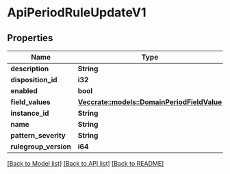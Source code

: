 # ApiPeriodRuleUpdateV1

## Properties

Name | Type | Description | Notes
------------ | ------------- | ------------- | -------------
**description** | **String** |  | 
**disposition_id** | **i32** |  | 
**enabled** | **bool** |  | 
**field_values** | [**Vec<crate::models::DomainPeriodFieldValue>**](domain.FieldValue.md) |  | 
**instance_id** | **String** |  | 
**name** | **String** |  | 
**pattern_severity** | **String** |  | 
**rulegroup_version** | **i64** |  | 

[[Back to Model list]](../README.md#documentation-for-models) [[Back to API list]](../README.md#documentation-for-api-endpoints) [[Back to README]](../README.md)


